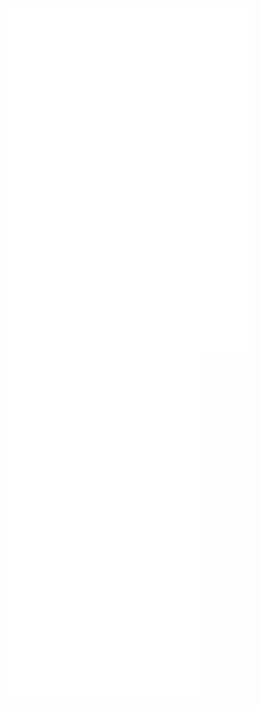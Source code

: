  <img src="github-metrics.svg" alt="GitHub Metrics" width="800" style="vertical-align: top;"/>
 <img src="metrics.plugin.languages.indepth.svg" alt="In-depth Languages" width="400" style="vertical-align: top;"/><img src="iso_calender.svg" alt="ISO Calendar" width="400" style="vertical-align: top;"/>
 <img src="metrics.plugin.activity.svg" alt="Plugin Activity" width="400" style="vertical-align: top;"/>

<img src="contributions.svg" alt="Contributions" width="400" style="vertical-align: top;"/> 
